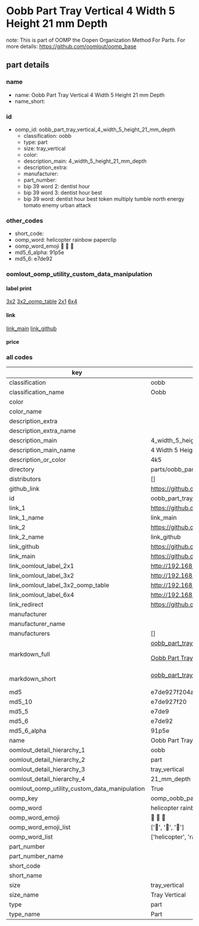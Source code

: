 # Oobb Part Tray Vertical 4 Width 5 Height 21 mm Depth  

note: This is part of OOMP the Oopen Organization Method For Parts. For more details: https://github.com/oomlout/oomp_base

##  part details
  







### name
* name: Oobb Part Tray Vertical 4 Width 5 Height 21 mm Depth
* name_short: 
### id
* oomp_id: oobb_part_tray_vertical_4_width_5_height_21_mm_depth
  * classification: oobb
  * type: part
  * size: tray_vertical
  * color: 
  * description_main: 4_width_5_height_21_mm_depth
  * description_extra: 
  * manufacturer: 
  * part_number: 
  * bip 39 word 2: dentist hour
  * bip 39 word 3: dentist hour best
  * bip 39 word: dentist hour best token multiply tumble north energy tomato enemy urban attack

### other_codes
* short_code: 
* oomp_word: helicopter rainbow paperclip
* oomp_word_emoji :helicopter: :rainbow: :paperclip:
* md5_6_alpha: 91p5e
* md5_6: e7de92






### oomlout_oomp_utility_custom_data_manipulation
#### label print
[3x2](http://192.168.1.245:1112/?label=oomp%2091p5e)
[3x2_oomp_table](http://192.168.1.108:1112/?label=oomp%2091p5e)
[2x1](http://192.168.1.242:1112/?label=oomp%2091p5e)
[6x4](http://192.168.1.55:1112/?label=oomp%2091p5e)    

#### link

[link_main](https://github.com/oomlout/oomlout_oomp_version_1_messy/tree/main/parts/oobb_part_tray_vertical_4_width_5_height_21_mm_depth) [link_github](https://github.com/oomlout/oomlout_oomp_version_1_messy/tree/main/parts/oobb_part_tray_vertical_4_width_5_height_21_mm_depth)                             

#### price







### all codes 
| key | value |  
| --- | --- |  
| classification | oobb |  
| classification_name | Oobb |  
| color |  |  
| color_name |  |  
| description_extra |  |  
| description_extra_name |  |  
| description_main | 4_width_5_height_21_mm_depth |  
| description_main_name | 4 Width 5 Height 21 mm Depth |  
| description_or_color | 4k5 |  
| directory | parts/oobb_part_tray_vertical_4_width_5_height_21_mm_depth |  
| distributors | [] |  
| github_link | https://github.com/oomlout/oomlout_oomp_part_src/tree/main/parts/oobb_part_tray_vertical_4_width_5_height_21_mm_depth |  
| id | oobb_part_tray_vertical_4_width_5_height_21_mm_depth |  
| link_1 | https://github.com/oomlout/oomlout_oomp_version_1_messy/tree/main/parts/oobb_part_tray_vertical_4_width_5_height_21_mm_depth |  
| link_1_name | link_main |  
| link_2 | https://github.com/oomlout/oomlout_oomp_version_1_messy/tree/main/parts/oobb_part_tray_vertical_4_width_5_height_21_mm_depth |  
| link_2_name | link_github |  
| link_github | https://github.com/oomlout/oomlout_oomp_version_1_messy/tree/main/parts/oobb_part_tray_vertical_4_width_5_height_21_mm_depth |  
| link_main | https://github.com/oomlout/oomlout_oomp_version_1_messy/tree/main/parts/oobb_part_tray_vertical_4_width_5_height_21_mm_depth |  
| link_oomlout_label_2x1 | http://192.168.1.242:1112/?label=oomp%2091p5e |  
| link_oomlout_label_3x2 | http://192.168.1.245:1112/?label=oomp%2091p5e |  
| link_oomlout_label_3x2_oomp_table | http://192.168.1.108:1112/?label=oomp%2091p5e |  
| link_oomlout_label_6x4 | http://192.168.1.55:1112/?label=oomp%2091p5e |  
| link_redirect | https://github.com/oomlout/oomlout_oomp_version_1_messy/tree/main/parts/oobb_part_tray_vertical_4_width_5_height_21_mm_depth |  
| manufacturer |  |  
| manufacturer_name |  |  
| manufacturers | [] |  
| markdown_full | [oobb_part_tray_vertical_4_width_5_height_21_mm_depth](none)<br>[](none)<br>[Oobb Part Tray Vertical 4 Width 5 Height 21 Mm Depth](none)<br><br> |  
| markdown_short | [oobb_part_tray_vertical_4_width_5_height_21_mm_depth](none)<br><br> |  
| md5 | e7de927f204a12cba948be3e2a9b91d4 |  
| md5_10 | e7de927f20 |  
| md5_5 | e7de9 |  
| md5_6 | e7de92 |  
| md5_6_alpha | 91p5e |  
| name | Oobb Part Tray Vertical 4 Width 5 Height 21 mm Depth |  
| oomlout_detail_hierarchy_1 | oobb |  
| oomlout_detail_hierarchy_2 | part |  
| oomlout_detail_hierarchy_3 | tray_vertical |  
| oomlout_detail_hierarchy_4 | 21_mm_depth |  
| oomlout_oomp_utility_custom_data_manipulation | True |  
| oomp_key | oomp_oobb_part_tray_vertical_4_width_5_height_21_mm_depth |  
| oomp_word | helicopter rainbow paperclip |  
| oomp_word_emoji | :helicopter: :rainbow: :paperclip: |  
| oomp_word_emoji_list | [':helicopter:', ':rainbow:', ':paperclip:'] |  
| oomp_word_list | ['helicopter', 'rainbow', 'paperclip'] |  
| part_number |  |  
| part_number_name |  |  
| short_code |  |  
| short_name |  |  
| size | tray_vertical |  
| size_name | Tray Vertical |  
| type | part |  
| type_name | Part |  
